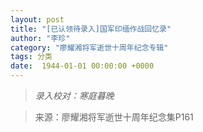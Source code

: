 ```yaml
---
layout: post
title: "[已认领待录入]国军印缅作战回忆录"
author: "李珍"
category: "廖耀湘将军逝世十周年纪念专辑"
tags: 分类
date:  1944-01-01 00:00:00 +0000
---
```


> *录入校对：寒庭暮晚*

> 来源：廖耀湘将军逝世十周年纪念集P161